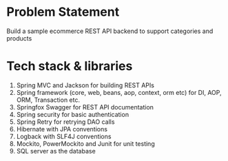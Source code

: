 Problem Statement
===================
Build a sample ecommerce REST API backend to support categories and products

Tech stack & libraries
========================
1. Spring MVC and Jackson for building REST APIs
2. Spring framework (core, web, beans, aop, context, orm etc) for DI, AOP, ORM, Transaction  etc. 
3. Springfox Swagger for REST API documentation
4. Spring security for basic authentication
5. Spring Retry for retrying DAO calls
6. Hibernate with JPA conventions
7. Logback with SLF4J conventions
8. Mockito, PowerMockito and Junit for unit testing
9. SQL server as the database
